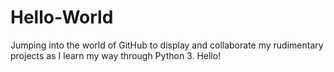 # Hello-World
Jumping into the world of GitHub to display and collaborate my rudimentary projects as I learn my way through Python 3. Hello!
